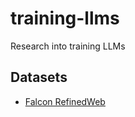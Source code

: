 # training-llms
Research into training LLMs


## Datasets

* [Falcon RefinedWeb](https://huggingface.co/datasets/tiiuae/falcon-refinedweb)
